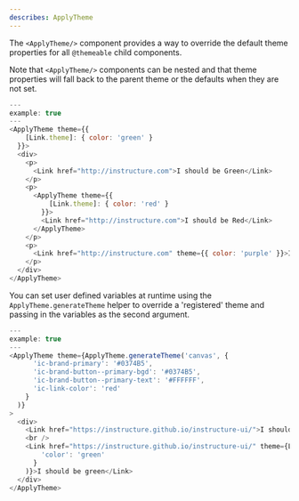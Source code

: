```yaml
---
describes: ApplyTheme
---
```


The `<ApplyTheme/>` component provides a way to override the default
theme properties for all `@themeable` child components.

Note that `<ApplyTheme/>` components can be nested and that
theme properties will fall back to the parent theme or the defaults when they are not set.

```js
---
example: true
---
<ApplyTheme theme={{
    [Link.theme]: { color: 'green' }
  }}>
  <div>
    <p>
      <Link href="http://instructure.com">I should be Green</Link>
    </p>
    <p>
      <ApplyTheme theme={{
          [Link.theme]: { color: 'red' }
        }}>
        <Link href="http://instructure.com">I should be Red</Link>
      </ApplyTheme>
    </p>
    <p>
      <Link href="http://instructure.com" theme={{ color: 'purple' }}>I should be Purple</Link>
    </p>
  </div>
</ApplyTheme>
```

You can set user defined variables at runtime using the `ApplyTheme.generateTheme` helper
to override a 'registered' theme and passing in the variables as the second argument.

```js
---
example: true
---
<ApplyTheme theme={ApplyTheme.generateTheme('canvas', {
      'ic-brand-primary': '#0374B5',
      'ic-brand-button--primary-bgd': '#0374B5',
      'ic-brand-button--primary-text': '#FFFFFF',
      'ic-link-color': 'red'
    }
  )}
>
  <div>
    <Link href="https://instructure.github.io/instructure-ui/">I should be red</Link>
    <br />
    <Link href="https://instructure.github.io/instructure-ui/" theme={Link.generateTheme('canvas', {
        'color': 'green'
      }
    )}>I should be green</Link>
  </div>
</ApplyTheme>
```

